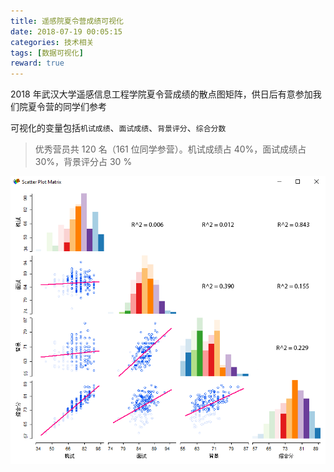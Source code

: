```yaml
---
title: 遥感院夏令营成绩可视化
date: 2018-07-19 00:05:15
categories: 技术相关
tags: [数据可视化]
reward: true
---
```

2018 年武汉大学遥感信息工程学院夏令营成绩的散点图矩阵，供日后有意参加我们院夏令营的同学们参考

可视化的变量包括`机试成绩`、`面试成绩`、`背景评分`、`综合分数`
>优秀营员共 120 名（161 位同学参营）。机试成绩占 40%，面试成绩占 30%，背景评分占 30 %


![2018年武汉大学遥感信息工程学院夏令营成绩的散点图矩阵](https://raw.githubusercontent.com/CS-Tao/github-content/master/contents/blog/image/others/25.png)
